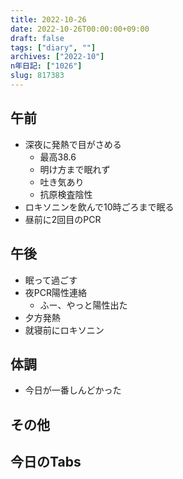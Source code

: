 ```yaml
---
title: 2022-10-26
date: 2022-10-26T00:00:00+09:00
draft: false
tags: ["diary", ""]
archives: ["2022-10"]
n年日記: ["1026"]
slug: 817383
---
```

## 午前
- 深夜に発熱で目がさめる
  - 最高38.6
  - 明け方まで眠れず
  - 吐き気あり
  - 抗原検査陰性
- ロキソニンを飲んで10時ごろまで眠る
- 昼前に2回目のPCR
## 午後
- 眠って過ごす
- 夜PCR陽性連絡
  - ふー、やっと陽性出た
- 夕方発熱
- 就寝前にロキソニン
## 体調
- 今日が一番しんどかった
## その他
## 今日のTabs